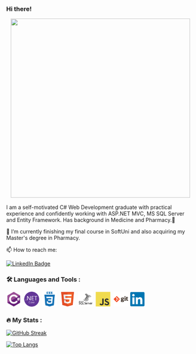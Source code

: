 ### Hi there!
<div align="center">
  <img src="https://media0.giphy.com/media/Rs0JBoGpPxMAlnVc8y/giphy.gif?cid=ecf05e47xqho4272s6bmha8irehtcy4vgmqktswtzpgc16kf&ep=v1_gifs_related&rid=giphy.gif&ct=g" width="480" height="480"/>
</div>

I am a self-motivated C# Web Development
graduate with practical experience and confidently working with ASP.NET MVC, MS SQL Server and Entity
Framework. Has background in Medicine and
Pharmacy.👋

🌱 I’m currently finishing my final course in SoftUni and also acquiring my Master's degree in Pharmacy.

📫 How to reach me: 
<div id="badges">
  <a href="https://www.linkedin.com/in/gergana-georgieva-434657262/">
    <img src="https://img.shields.io/badge/LinkedIn-blue?style=for-the-badge&logo=linkedin&logoColor=white" alt="LinkedIn Badge"/>
  </a>
</div>

### :hammer_and_wrench: Languages and Tools :
<div>
  <img src="https://github.com/devicons/devicon/blob/master/icons/csharp/csharp-original.svg" width="40" height="40"/>&nbsp;
  <img src="https://github.com/devicons/devicon/blob/master/icons/dotnetcore/dotnetcore-original.svg" width="40" height="40"/>&nbsp;
  <img src="https://github.com/devicons/devicon/blob/master/icons/css3/css3-plain-wordmark.svg"  title="CSS3" alt="CSS" width="40" height="40"/>&nbsp;
  <img src="https://github.com/devicons/devicon/blob/master/icons/html5/html5-original.svg" title="HTML5" alt="HTML" width="40" height="40"/>&nbsp;
  <img src="https://github.com/devicons/devicon/blob/master/icons/microsoftsqlserver/microsoftsqlserver-plain-wordmark.svg" width="40" height="40"/>&nbsp;
  <img src="https://github.com/devicons/devicon/blob/master/icons/javascript/javascript-original.svg" title="JavaScript" alt="JavaScript" width="40" height="40"/>&nbsp;
  <img src="https://github.com/devicons/devicon/blob/master/icons/git/git-original-wordmark.svg" title="Git" **alt="Git" width="40" height="40"/>
  <img src="https://github.com/devicons/devicon/blob/master/icons/linkedin/linkedin-original.svg" width="40" height="40"/>&nbsp;
</div>

### :fire: My Stats :
[![GitHub Streak](http://github-readme-streak-stats.herokuapp.com?user=gergana-georgieva00&theme=dark&background=000000)](https://git.io/streak-stats)

[![Top Langs](https://github-readme-stats.vercel.app/api/top-langs/?username=gergana-georgieva00&layout=compact&theme=vision-friendly-dark)](https://github.com/anuraghazra/github-readme-stats)
<!--
**gergana-georgieva00/gergana-georgieva00** is a ✨ _special_ ✨ repository because its `README.md` (this file) appears on your GitHub profile.

Here are some ideas to get you started:

- 🔭 I’m currently working on ...
🌱 I’m currently finishing my final course in SoftUni and also acquiring my Master's degree in Pharmacy.
- 👯 I’m looking to collaborate on ...
- 🤔 I’m looking for help with ...
- 💬 Ask me about anything :)
- 
- 😄 Pronouns: ...
- ⚡ Fun fact: ...
-->
